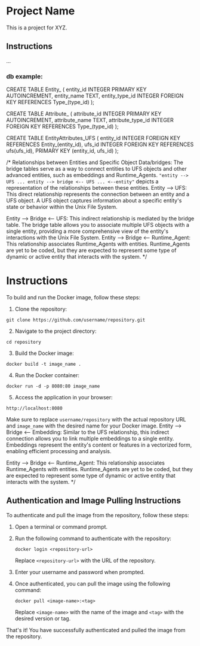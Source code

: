 # Project Name

This is a project for XYZ.

## Instructions

...
### db example:
CREATE TABLE Entity_ (
    entity_id INTEGER PRIMARY KEY AUTOINCREMENT,
    entity_name TEXT,
    entity_type_id INTEGER FOREIGN KEY REFERENCES Type_(type_id)
);

CREATE TABLE Attribute_ (
    attribute_id INTEGER PRIMARY KEY AUTOINCREMENT,
    attribute_name TEXT,
    attribute_type_id INTEGER FOREIGN KEY REFERENCES Type_(type_id)
);

CREATE TABLE EntityAttributes_UFS (
  entity_id INTEGER FOREIGN KEY REFERENCES Entity_(entity_id),
  ufs_id INTEGER FOREIGN KEY REFERENCES ufs(ufs_id),
  PRIMARY KEY (entity_id, ufs_id)
  );

/* Relationships between Entities and Specific Object Data/bridges:
The bridge tables serve as a way to connect entities to UFS objects and other advanced entities, such as embeddings and Runtime_Agents. 
`"entity --> UFS ... entity --> bridge <-- UFS ... <--entity"` depicts a representation of the relationships between these entities.
Entity --> UFS: This direct relationship represents the connection between an entity and a UFS object. A UFS object captures information about a specific entity's state or behavior within the Unix File System.

Entity --> Bridge <-- UFS: This indirect relationship is mediated by the bridge table. The bridge table allows you to associate multiple UFS objects with a single entity, providing a more comprehensive view of the entity's interactions with the Unix File System.
Entity --> Bridge <-- Runtime_Agent: This relationship associates Runtime_Agents with entities. Runtime_Agents are yet to be coded, but they are expected to represent some type of dynamic or active entity that interacts with the system. */
# Instructions
To build and run the Docker image, follow these steps:
1. Clone the repository:
```
git clone https://github.com/username/repository.git
```

2. Navigate to the project directory:
```
cd repository
```

3. Build the Docker image:
```
docker build -t image_name .
```

4. Run the Docker container:
```
docker run -d -p 8080:80 image_name
```

5. Access the application in your browser:
```
http://localhost:8080
```

Make sure to replace `username/repository` with the actual repository URL and `image_name` with the desired name for your Docker image.
Entity --> Bridge <-- Embedding: Similar to the UFS relationship, this indirect connection allows you to link multiple embeddings to a single entity. Embeddings represent the entity's content or features in a vectorized form, enabling efficient processing and analysis.

Entity --> Bridge <-- Runtime_Agent: This relationship associates Runtime_Agents with entities. Runtime_Agents are yet to be coded, but they are expected to represent some type of dynamic or active entity that interacts with the system. */

## Authentication and Image Pulling Instructions

To authenticate and pull the image from the repository, follow these steps:

1. Open a terminal or command prompt.
2. Run the following command to authenticate with the repository:
   ```
   docker login <repository-url>
   ```
   Replace `<repository-url>` with the URL of the repository.
3. Enter your username and password when prompted.

4. Once authenticated, you can pull the image using the following command:
   ```
   docker pull <image-name>:<tag>
   ```
   Replace `<image-name>` with the name of the image and `<tag>` with the desired version or tag.

That's it! You have successfully authenticated and pulled the image from the repository.
